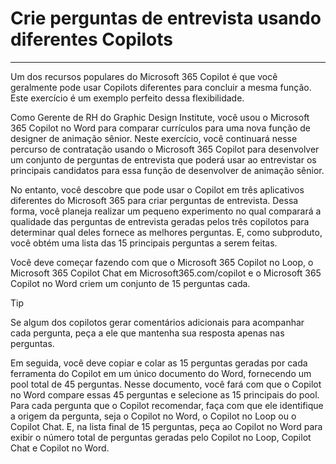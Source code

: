 # Crie perguntas de entrevista usando diferentes Copilots
---
Um dos recursos populares do Microsoft 365 Copilot é que você geralmente pode usar Copilots diferentes para concluir a mesma função. Este exercício é um exemplo perfeito dessa flexibilidade.

Como Gerente de RH do Graphic Design Institute, você usou o Microsoft 365 Copilot no Word para comparar currículos para uma nova função de designer de animação sênior. Neste exercício, você continuará nesse percurso de contratação usando o Microsoft 365 Copilot para desenvolver um conjunto de perguntas de entrevista que poderá usar ao entrevistar os principais candidatos para essa função de desenvolver de animação sênior.

No entanto, você descobre que pode usar o Copilot em três aplicativos diferentes do Microsoft 365 para criar perguntas de entrevista. Dessa forma, você planeja realizar um pequeno experimento no qual comparará a qualidade das perguntas de entrevista geradas pelos três copilotos para determinar qual deles fornece as melhores perguntas. E, como subproduto, você obtém uma lista das 15 principais perguntas a serem feitas.

Você deve começar fazendo com que o Microsoft 365 Copilot no Loop, o Microsoft 365 Copilot Chat em Microsoft365.com/copilot e o Microsoft 365 Copilot no Word criem um conjunto de 15 perguntas cada.

> [!TIP]
> Se algum dos copilotos gerar comentários adicionais para acompanhar cada pergunta, peça a ele que mantenha sua resposta apenas nas perguntas.

Em seguida, você deve copiar e colar as 15 perguntas geradas por cada ferramenta do Copilot em um único documento do Word, fornecendo um pool total de 45 perguntas. Nesse documento, você fará com que o Copilot no Word compare essas 45 perguntas e selecione as 15 principais do pool. Para cada pergunta que o Copilot recomendar, faça com que ele identifique a origem da pergunta, seja o Copilot no Word, o Copilot no Loop ou o Copilot Chat. E, na lista final de 15 perguntas, peça ao Copilot no Word para exibir o número total de perguntas geradas pelo Copilot no Loop, Copilot Chat e Copilot no Word.
